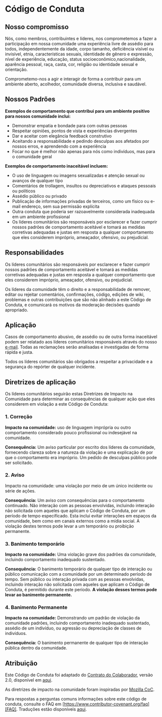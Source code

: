 # Código de Conduta

## Nosso compromisso
Nós, como membros, contribuintes e líderes, nos comprometemos a fazer a participação em nossa comunidade uma experiência livre de assédio para todos, independentemente da idade, corpo tamanho, deficiência visível ou invisível, etnia, características sexuais, identidade de gênero e expressão, nível de experiência, educação, status socioeconômico,nacionalidade, aparência pessoal, raça, casta, cor, religião ou identidade sexual e orientação.

Comprometemo-nos a agir e interagir de forma a contribuir para um ambiente aberto, acolhedor, comunidade diversa, inclusiva e saudável.

## Nossos Padrões
**Exemplos de comportamento que contribui para um ambiente positivo para nossos comunidade inclui:**

- Demonstrar empatia e bondade para com outras pessoas
- Respeitar opiniões, pontos de vista e experiências divergentes
- Dar e aceitar com elegância feedback construtivo
- Aceitando a responsabilidade e pedindo desculpas aos afetados por nossos erros, e aprendendo com a experiência
- Focar no que é melhor não apenas para nós como indivíduos, mas para o comunidade geral

**Exemplos de comportamento inaceitável incluem:**

- O uso de linguagem ou imagens sexualizadas e atenção sexual ou avanços de qualquer tipo
- Comentários de trollagem, insultos ou depreciativos e ataques pessoais ou políticos
- Assédio público ou privado
- Publicação de informações privadas de terceiros, como um físico ou e-mail endereço, sem sua permissão explícita
- Outra conduta que poderia ser razoavelmente considerada inadequada em um ambiente profissional
- Os líderes comunitários são responsáveis por esclarecer e fazer cumprir nossos padrões de comportamento aceitável e tomará as medidas corretivas adequadas e justas em resposta a qualquer comportamento que eles considerem impróprio, ameaçador, ofensivo, ou prejudicial.

## Responsabilidades

Os líderes comunitários são responsáveis por esclarecer e fazer cumprir nossos padrões de comportamento aceitável e tomará as medidas corretivas adequadas e justas em resposta a qualquer comportamento que eles considerem impróprio, ameaçador, ofensivo, ou prejudicial.

Os líderes da comunidade têm o direito e a responsabilidade de remover, editar ou rejeitar comentários, confirmações, código, edições de wiki, problemas e outras contribuições que são não alinhado a este Código de Conduta, e comunicará os motivos da moderação decisões quando apropriado.


## Aplicação
Casos de comportamento abusivo, de assédio ou de outra forma inaceitável podem ser relatado aos líderes comunitários responsáveis através do nosso [e-mail](mailto:isitsafe.contact@gmail.com). Todas as reclamações serão analisadas e investigadas de forma rápida e justa.

Todos os líderes comunitários são obrigados a respeitar a privacidade e a segurança do repórter de qualquer incidente.

## Diretrizes de aplicação
Os líderes comunitários seguirão estas Diretrizes de Impacto na Comunidade para determinar as consequências de qualquer ação que eles considerem em violação a este Código de Conduta:

### 1. Correção

**Impacto na comunidade:** uso de linguagem imprópria ou outro comportamento considerado pouco profissional ou indesejável na comunidade.

**Consequência:** Um aviso particular por escrito dos líderes da comunidade, fornecendo clareza sobre a natureza da violação e uma explicação de por que o comportamento era impróprio. Um pedido de desculpas público pode ser solicitado.

### 2. Aviso
Impacto na comunidade: uma violação por meio de um único incidente ou série
de ações.

**Consequência:** Um aviso com consequências para o comportamento continuado. Não interação com as pessoas envolvidas, incluindo interação não solicitada com aqueles que aplicam o Código de Conduta, por um período de tempo especificado. Esta inclui evitar interações em espaços da comunidade, bem como em canais externos como a mídia social. A violação destes termos pode levar a um temporário ou proibição permanente.

### 3. Banimento temporário

**Impacto na comunidade:** Uma violação grave dos padrões da comunidade, incluindo comportamento inadequado sustentado.

**Consequência:** O banimento temporário de qualquer tipo de interação ou público comunicação com a comunidade por um determinado período de tempo. Sem público ou interação privada com as pessoas envolvidas, incluindo interação não solicitada com aqueles que aplicam o Código de Conduta, é permitido durante este período. **A violação desses termos pode levar ao banimento permanente.**

### 4. Banimento Permanente

**Impacto na comunidade:** Demonstrando um padrão de violação da comunidade padrões, incluindo comportamento inadequado sustentado, assédio de um indivíduo, ou agressão ou depreciação de classes de indivíduos.

**Consequência:** O banimento permanente de qualquer tipo de interação pública dentro da comunidade.

## Atribuição

Este Código de Conduta foi adaptado do [Contrato do Colaborador][homepage], versão 2.0, disponível em [aqui](https://www.contributorcovenant.org/version/2/0/code_of_conduct.html). 

As diretrizes de impacto na comunidade foram inspiradas por [Mozilla CoC].

Para respostas a perguntas comuns informações sobre este código de conduta, consulte o FAQ em [https://www.contributor-covenant.org/faq][FAQ]. Traduções estão disponíveis [aqui](https://www.contributor-covenant.org/translations).

[homepage]: https://www.contributor-covenant.org
[v2.0]: https://www.contributor-covenant.org/version/2/0/code_of_conduct.html
[Mozilla CoC]: https://github.com/mozilla/diversity
[FAQ]: https://www.contributor-covenant.org/faq
[traduções]: https://www.contributor-covenant.org/translations
